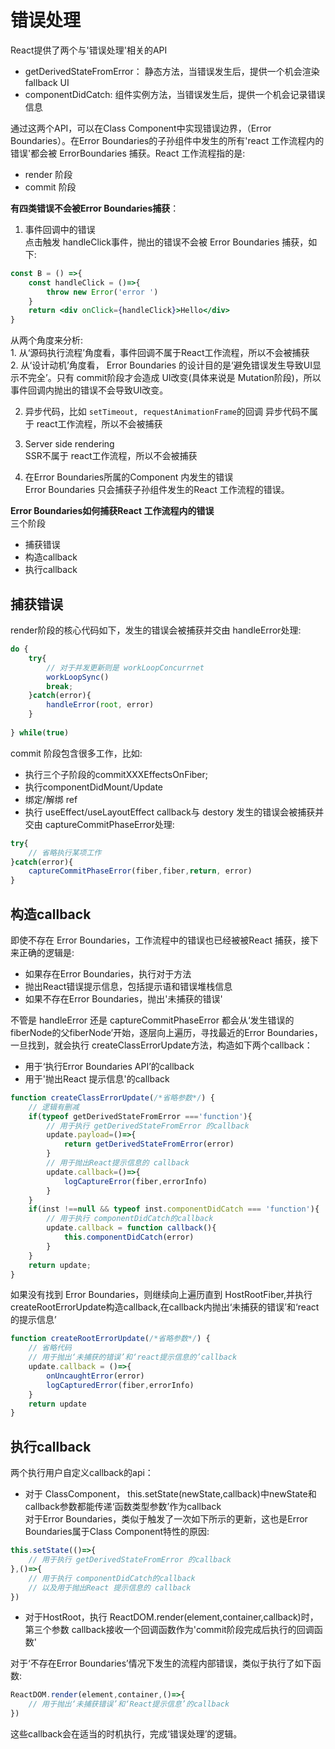 # 错误处理

React提供了两个与'错误处理'相关的API

- getDerivedStateFromError： 静态方法，当错误发生后，提供一个机会渲染 fallback UI
- componentDidCatch: 组件实例方法，当错误发生后，提供一个机会记录错误信息  

通过这两个API，可以在Class Component中实现错误边界，（Error Boundaries）。在Error Boundaries的子孙组件中发生的所有'react 工作流程内的错误'都会被 ErrorBoundaries 捕获。React 工作流程指的是:

- render 阶段
- commit 阶段

**有四类错误不会被Error Boundaries捕获**：

1. 事件回调中的错误  
点击触发 handleClick事件，抛出的错误不会被 Error Boundaries 捕获，如下:

```jsx
const B = () =>{
    const handleClick = ()=>{
        throw new Error('error ')
    }
    return <div onClick={handleClick}>Hello</div>
}
```

从两个角度来分析:  
    1. 从‘源码执行流程’角度看，事件回调不属于React工作流程，所以不会被捕获  
    2. 从‘设计动机’角度看， Error Boundaries 的设计目的是‘避免错误发生导致UI显示不完全’。只有 commit阶段才会造成 UI改变(具体来说是 Mutation阶段)，所以事件回调内抛出的错误不会导致UI改变。

2. 异步代码，比如 `setTimeout, requestAnimationFrame`的回调
异步代码不属于 react工作流程，所以不会被捕获  

3. Server side rendering  
SSR不属于 react工作流程，所以不会被捕获

4. 在Error Boundaries所属的Component 内发生的错误  
Error Boundaries 只会捕获子孙组件发生的React 工作流程的错误。

**Error Boundaries如何捕获React 工作流程内的错误**  
三个阶段

- 捕获错误
- 构造callback
- 执行callback  

## 捕获错误

render阶段的核心代码如下，发生的错误会被捕获并交由 handleError处理:  

```jsx
do {
    try{
        // 对于并发更新则是 workLoopConcurrnet
        workLoopSync()
        break;
    }catch(error){
        handleError(root, error)
    }
    
} while(true)
```

commit 阶段包含很多工作，比如:

- 执行三个子阶段的commitXXXEffectsOnFiber;
- 执行componentDidMount/Update
- 绑定/解绑 ref
- 执行 useEffect/useLayoutEffect callback与 destory
发生的错误会被捕获并交由 captureCommitPhaseError处理:

```jsx
try{
    // 省略执行某项工作
}catch(error){
    captureCommitPhaseError(fiber,fiber,return, error)
}
```

## 构造callback

即使不存在 Error Boundaries，工作流程中的错误也已经被被React 捕获，接下来正确的逻辑是:

- 如果存在Error Boundaries，执行对于方法
- 抛出React错误提示信息，包括提示语和错误堆栈信息
- 如果不存在Error Boundaries，抛出'未捕获的错误'  

不管是 handleError 还是 captureCommitPhaseError 都会从‘发生错误的fiberNode的父fiberNode’开始，逐层向上遍历，寻找最近的Error Boundaries，一旦找到，就会执行 createClassErrorUpdate方法，构造如下两个callback：

- 用于‘执行Error Boundaries API’的callback
- 用于'抛出React 提示信息'的callback  

```js
function createClassErrorUpdate(/*省略参数*/) {
    // 逻辑有删减
    if(typeof getDerivedStateFromError ==='function'){
        // 用于执行 getDerivedStateFromError 的callback
        update.payload=()=>{
            return getDerivedStateFromError(error)
        }
        // 用于抛出React提示信息的 callback
        update.callback=()=>{
            logCaptureError(fiber,errorInfo)
        }
    }
    if(inst !==null && typeof inst.componentDidCatch === 'function'){
        // 用于执行 componentDidCatch的callback
        update.callback = function callback(){
            this.componentDidCatch(error)
        }
    }
    return update;
}
```

如果没有找到 Error Boundaries，则继续向上遍历直到 HostRootFiber,并执行 createRootErrorUpdate构造callback,在callback内抛出‘未捕获的错误’和‘react的提示信息’

```js
function createRootErrorUpdate(/*省略参数*/) {
    // 省略代码
    // 用于抛出‘未捕获的错误’和‘react提示信息的’callback
    update.callback = ()=>{
        onUncaughtError(error)
        logCapturedError(fiber,errorInfo)
    }
    return update
}
```

## 执行callback

两个执行用户自定义callback的api：

- 对于 ClassComponent， this.setState(newState,callback)中newState和callback参数都能传递‘函数类型参数’作为callback  
对于Error Boundaries，类似于触发了一次如下所示的更新，这也是Error Boundaries属于Class Component特性的原因:

```js
this.setState(()=>{
    // 用于执行 getDerivedStateFromError 的callback
},()=>{
    // 用于执行 componentDidCatch的callback
    // 以及用于抛出React 提示信息的 callback
})
```

- 对于HostRoot，执行 ReactDOM.render(element,container,callback)时，第三个参数 callback接收一个回调函数作为'commit阶段完成后执行的回调函数'  

对于‘不存在Error Boundaries’情况下发生的流程内部错误，类似于执行了如下函数:

```js
ReactDOM.render(element,container,()=>{
    // 用于抛出‘未捕获错误’和‘React提示信息’的callback
})
```

这些callback会在适当的时机执行，完成‘错误处理’的逻辑。
